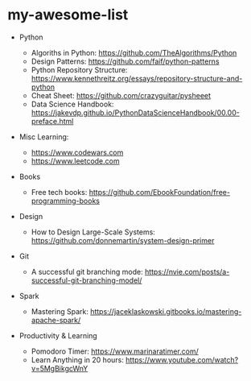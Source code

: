 # my-awesome-list

- Python
  - Algoriths in Python: https://github.com/TheAlgorithms/Python
  - Design Patterns: https://github.com/faif/python-patterns
  - Python Repository Structure: https://www.kennethreitz.org/essays/repository-structure-and-python
  - Cheat Sheet: https://github.com/crazyguitar/pysheeet
  - Data Science Handbook: https://jakevdp.github.io/PythonDataScienceHandbook/00.00-preface.html

- Misc Learning:
  - https://www.codewars.com
  - https://www.leetcode.com
  
- Books
  - Free tech books: https://github.com/EbookFoundation/free-programming-books
  
- Design
  - How to Design Large-Scale Systems: https://github.com/donnemartin/system-design-primer
 
- Git
  - A successful git branching mode: https://nvie.com/posts/a-successful-git-branching-model/
 
- Spark
  - Mastering Spark: https://jaceklaskowski.gitbooks.io/mastering-apache-spark/
  
- Productivity & Learning
  - Pomodoro Timer: https://www.marinaratimer.com/
  - Learn Anything in 20 hours: https://www.youtube.com/watch?v=5MgBikgcWnY
  
  
